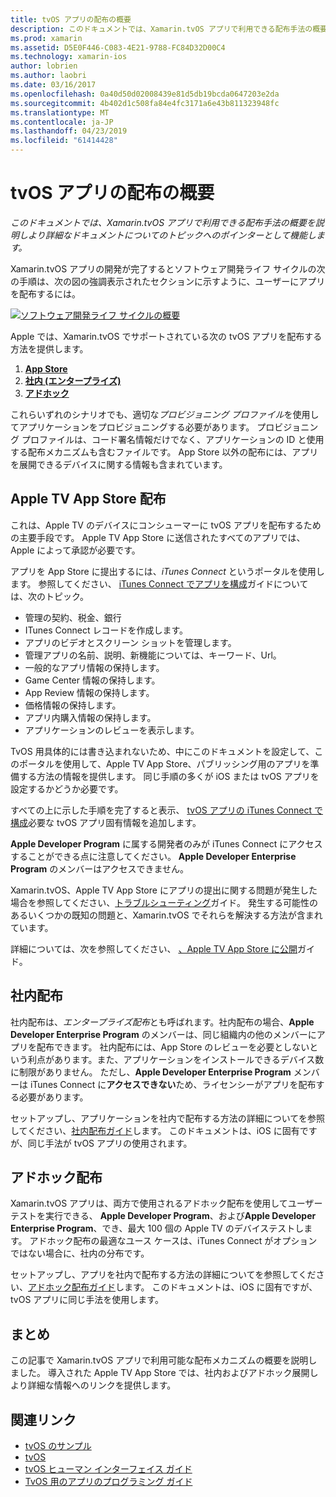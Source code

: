```yaml
---
title: tvOS アプリの配布の概要
description: このドキュメントでは、Xamarin.tvOS アプリで利用できる配布手法の概要を説明しより詳細なドキュメントについてのトピックへのポインターとして機能します。
ms.prod: xamarin
ms.assetid: D5E0F446-C083-4E21-9788-FC84D32D00C4
ms.technology: xamarin-ios
author: lobrien
ms.author: laobri
ms.date: 03/16/2017
ms.openlocfilehash: 0a40d50d02008439e81d5db19bcda0647203e2da
ms.sourcegitcommit: 4b402d1c508fa84e4fc3171a6e43b811323948fc
ms.translationtype: MT
ms.contentlocale: ja-JP
ms.lasthandoff: 04/23/2019
ms.locfileid: "61414428"
---
```

# <a name="tvos-app-distribution-overview"></a>tvOS アプリの配布の概要

_このドキュメントでは、Xamarin.tvOS アプリで利用できる配布手法の概要を説明しより詳細なドキュメントについてのトピックへのポインターとして機能します。_


Xamarin.tvOS アプリの開発が完了するとソフトウェア開発ライフ サイクルの次の手順は、次の図の強調表示されたセクションに示すように、ユーザーにアプリを配布するには。


[![ソフトウェア開発ライフ サイクルの概要](images/publishingdiagram.png)](images/publishingdiagram.png#lightbox)


Apple では、Xamarin.tvOS でサポートされている次の tvOS アプリを配布する方法を提供します。

1. [**App Store**](#Apple-TV-App-Store-Distribution)
2. [**社内 (エンタープライズ)**](#In-House-Distribution) 
2. [**アドホック**](#Ad_Hoc_Distribution) 

これらいずれのシナリオでも、適切な*プロビジョニング プロファイル*を使用してアプリケーションをプロビジョニングする必要があります。 プロビジョニング プロファイルは、コード署名情報だけでなく、アプリケーションの ID と使用する配布メカニズムも含むファイルです。 App Store 以外の配布には、アプリを展開できるデバイスに関する情報も含まれています。

<a name="Apple-TV-App-Store-Distribution" />

## <a name="apple-tv-app-store-distribution"></a>Apple TV App Store 配布

これは、Apple TV のデバイスにコンシューマーに tvOS アプリを配布するための主要手段です。 Apple TV App Store に送信されたすべてのアプリでは、Apple によって承認が必要です。

アプリを App Store に提出するには、*iTunes Connect* というポータルを使用します。 参照してください、 [iTunes Connect でアプリを構成](~/ios/deploy-test/app-distribution/app-store-distribution/itunesconnect.md)ガイドについては、次のトピック。

- 管理の契約、税金、銀行
- ITunes Connect レコードを作成します。
- アプリのビデオとスクリーン ショットを管理します。
- 管理アプリの名前、説明、新機能については、キーワード、Url。
- 一般的なアプリ情報の保持します。
- Game Center 情報の保持します。
- App Review 情報の保持します。
- 価格情報の保持します。
- アプリ内購入情報の保持します。
- アプリケーションのレビューを表示します。

TvOS 用具体的には書き込まれないため、中にこのドキュメントを設定して、このポータルを使用して、Apple TV App Store、パブリッシング用のアプリを準備する方法の情報を提供します。 同じ手順の多くが iOS または tvOS アプリを設定するかどうか必要です。

すべての上に示した手順を完了すると表示、 [tvOS アプリの iTunes Connect で構成](~/ios/tvos/deploy-test/app-distribution/itunes-connect.md)必要な tvOS アプリ固有情報を追加します。

**Apple Developer Program** に属する開発者のみが iTunes Connect にアクセスすることができる点に注意してください。 **Apple Developer Enterprise Program** のメンバーはアクセスできません。

Xamarin.tvOS、Apple TV App Store にアプリの提出に関する問題が発生した場合を参照してください、[トラブルシューティング](~/ios/tvos/troubleshooting.md)ガイド。 発生する可能性のあるいくつかの既知の問題と、Xamarin.tvOS でそれらを解決する方法が含まれています。

詳細については、次を参照してください、 [、Apple TV App Store に公開](~/ios/tvos/deploy-test/app-distribution/app-store-publishing.md)ガイド。

<a name="In-House-Distribution" />

## <a name="in-house-distribution"></a>社内配布

社内配布は、*エンタープライズ配布*とも呼ばれます。社内配布の場合、**Apple Developer Enterprise Program** のメンバーは、同じ組織内の他のメンバーにアプリを配布できます。 社内配布には、App Store のレビューを必要としないという利点があります。また、アプリケーションをインストールできるデバイス数に制限がありません。 ただし、**Apple Developer Enterprise Program** メンバーは iTunes Connect に**アクセスできない**ため、ライセンシーがアプリを配布する必要があります。

セットアップし、アプリケーションを社内で配布する方法の詳細についてを参照してください、[社内配布ガイド](~/ios/deploy-test/app-distribution/in-house-distribution.md)します。 このドキュメントは、iOS に固有ですが、同じ手法が tvOS アプリの使用されます。

<a name="Ad_Hoc_Distribution"/>

## <a name="ad-hoc-distribution"></a>アドホック配布

Xamarin.tvOS アプリは、両方で使用されるアドホック配布を使用してユーザー テストを実行できる、 **Apple Developer Program**、および**Apple Developer Enterprise Program**、でき、最大 100 個の Apple TV のデバイステストします。 アドホック配布の最適なユース ケースは、iTunes Connect がオプションではない場合に、社内の分布です。

セットアップし、アプリを社内で配布する方法の詳細についてを参照してください、[アドホック配布ガイド](~/ios/deploy-test/app-distribution/ad-hoc-distribution.md)します。 このドキュメントは、iOS に固有ですが、tvOS アプリに同じ手法を使用します。

<a name="Summary" />

## <a name="summary"></a>まとめ

この記事で Xamarin.tvOS アプリで利用可能な配布メカニズムの概要を説明しました。 導入された Apple TV App Store では、社内およびアドホック展開しより詳細な情報へのリンクを提供します。



## <a name="related-links"></a>関連リンク

- [tvOS のサンプル](https://developer.xamarin.com/samples/tvos/all/)
- [tvOS](https://developer.apple.com/tvos/)
- [tvOS ヒューマン インターフェイス ガイド](https://developer.apple.com/tvos/human-interface-guidelines/)
- [TvOS 用のアプリのプログラミング ガイド](https://developer.apple.com/library/prerelease/tvos/documentation/General/Conceptual/AppleTV_PG/)
